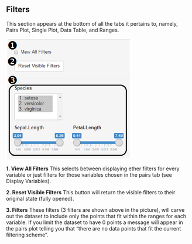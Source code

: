 ## Filters

This section appears at the bottom of all the tabs it pertains to, namely, Pairs Plot, Single Plot, Data Table, and Ranges.

![Filters](images/filters.png)

**1. View All Filters**
	This selects between displaying ether filters for every variable or just filters for those variables chosen in the pairs tab (see Display Variables).

**2. Reset Visible Filters**
	This button will return the visible filters to their original state (fully opened).

**3. Filters**
	These filters (3 filters are shown above in the picture), will carve out the dataset to include only the points that fit within the ranges for each variable.  If you limit the dataset to have 0 points a message will appear in the pairs plot telling you that “there are no data points that fit the current filtering scheme”. 
